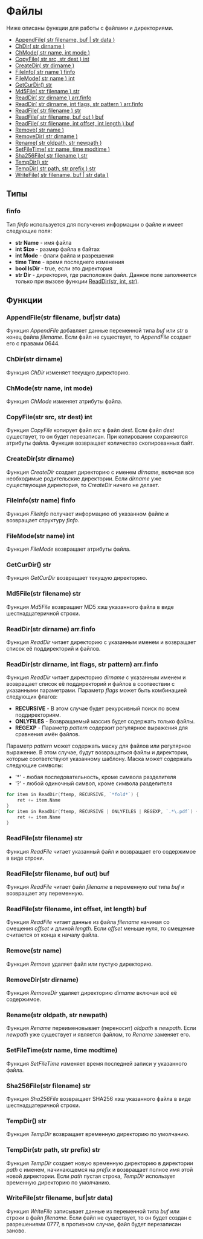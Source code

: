 # Файлы

Ниже описаны функции для работы с файлами и директориями.

* [AppendFile\( str filename, buf \| str data \)](file.md#appendfile-str-filename-buf-or-str-data)
* [ChDir\( str dirname \)](file.md#chdir-str-dirname)
* [ChMode\( str name, int mode \)](file.md#chmode-str-name-int-mode)
* [CopyFile\( str src, str dest \) int](file.md#copyfile-str-src-str-dest-int)
* [CreateDir\( str dirname \)](file.md#createdir-str-dirname)
* [FileInfo\( str name \) finfo](file.md#fileinfo-str-name-finfo)
* [FileMode\( str name \) int](file.md#filemode-str-name-int)
* [GetCurDir\(\) str](file.md#getcurdir-str)
* [Md5File\( str filename \) str](file.md#md-5-file-str-filename-str)
* [ReadDir\( str dirname \) arr.finfo](file.md#readdir-str-dirname-arr-finfo)
* [ReadDir\( str dirname, int flags, str pattern \) arr.finfo](file.md#readdir-str-dirname-int-flags-str-pattern-arr-finfo)
* [ReadFile\( str filename \) str](file.md#readfile-str-filename-str)
* [ReadFile\( str filename, buf out \) buf](file.md#readfile-str-filename-buf-out-buf)
* [ReadFile\( str filename, int offset, int length \) buf](file.md#readfile-str-filename-int-offset-int-length-buf)
* [Remove\( str name \)](file.md#remove-str-name)
* [RemoveDir\( str dirname \)](file.md#removedir-str-dirname)
* [Rename\( str oldpath, str newpath \)](file.md#rename-str-oldpath-str-newpath)
* [SetFileTime\( str name, time modtime \)](file.md#setfiletime-str-name-time-modtime)
* [Sha256File\( str filename \) str](file.md#sha-256-file-str-filename-str)
* [TempDir\(\) str](file.md#tempdir-str)
* [TempDir\( str path, str prefix \) str](file.md#tempdir-str-path-str-prefix-str)
* [WriteFile\( str filename, buf \| str data \)](file.md#writefile-str-filename-buf-or-str-data)

## Типы

### finfo

Тип _finfo_ используется для получения информации о файле и имеет следующие поля:

* **str Name** - имя файла
* **int Size** - размер файла в байтах
* **int Mode** - флаги файла и разрешения
* **time Time** - время последнего изменения
* **bool IsDir** - true, если это директория
* **str Dir** - директория, где расположен файл. Данное поле заполняется только при вызове функции [ReadDir(str, int, str)](file.md#readdir-str-dirname-int-flags-str-pattern-arr-finfo).

## Функции

### AppendFile\(str filename, buf\|str data\)

Функция _AppendFile_ добавляет данные переменной типа _buf_ или _str_ в конец файла _filename_. Если файл не существует, то _AppendFile_ создает его с правами 0644.

### ChDir\(str dirname\)

Функция _ChDir_ изменяет текущую директорию.

### ChMode\(str name, int mode\)

Функция _ChMode_ изменяет атрибуты файла.

### CopyFile\(str src, str dest\) int

Функция _CopyFile_ копирует файл _src_ в файл _dest_. Если файл _dest_ существует, то он будет перезаписан. При копировании сохраняются атрибуты файла. Функция возвращает количество скопированных байт.

### CreateDir\(str dirname\)

Функция _CreateDir_ создает директорию с именем _dirname_, включая все необходимые родительские директории. Если _dirname_ уже существующая директория, то _CreateDir_ ничего не делает.

### FileInfo\(str name\) finfo

Функция _FileInfo_ получает информацию об указанном файле и возвращает структуру _finfo_.

### FileMode\(str name\) int

Функция _FileMode_ возвращает атрибуты файла.

### GetCurDir\(\) str

Функция _GetCurDir_ возвращает текущую директорию.

### Md5File\(str filename\) str

Функция _Md5File_ возвращает MD5 хэш указанного файла в виде шестнадцатеричной строки.

### ReadDir\(str dirname\) arr.finfo

Функция _ReadDir_ читает директорию с указанным именем и возвращает список её поддиректорий и файлов.

### ReadDir\(str dirname, int flags, str pattern\) arr.finfo

Функция _ReadDir_ читает директорию *dirname* с указанным именем и возвращает список её поддиректорий и файлов в соотвествии с указанными параметрами. Параметр *flags* может быть комбинацией следующих флагов:

* **RECURSIVE** - В этом случае будет рекурсивный поиск по всем поддиректориям.
* **ONLYFILES** - Возвращаемый массив будет содержать только файлы.
* **REGEXP** - Параметр *pattern* содержит регулярное выражения для сравнения имён файлов.

Параметр *pattern* может содержать маску для файлов или регулярное выражение. В этом случае, будут возвращаться файлы и директории, которые соответствуют указанному шаблону. Маска может содержать следующие символы:

* '\*' - любая последовательность, кроме символа разделителя
* '?' - любой одиночный символ, кроме символа разделителя

``` go
for item in ReadDir(ftemp, RECURSIVE, `*fold*`) {
    ret += item.Name
}
for item in ReadDir(ftemp, RECURSIVE | ONLYFILES | REGEXP, `.*\.pdf`) {
    ret += item.Name
}
```

### ReadFile\(str filename\) str

Функция _ReadFile_ читает указанный файл и возвращает его содержимое в виде строки.

### ReadFile\(str filename, buf out\) buf

Функция _ReadFile_ читает файл _filename_ в переменную _out_ типа _buf_ и возвращает эту переменную.

### ReadFile\(str filename, int offset, int length\) buf

Функция _ReadFile_ читает данные из файла _filename_ начиная со смещения _offset_ и длиной _length_. Если _offset_ меньше нуля, то смещение считается от конца к началу файла.

### Remove\(str name\)

Функция _Remove_ удаляет файл или пустую директорию.

### RemoveDir\(str dirname\)

Функция _RemoveDir_ удаляет директорию _dirname_ включая всё её содержимое.

### Rename\(str oldpath, str newpath\)

Функция _Rename_ переименовывает \(переносит\) _oldpath_ в _newpath_. Если _newpath_ уже существует и является файлом, то _Rename_ заменяет его.

### SetFileTime\(str name, time modtime\)

Функция _SetFileTime_ изменяет время последней записи у указанного файла.

### Sha256File\(str filename\) str

Функция _Sha256File_ возвращает SHA256 хэш указанного файла в виде шестнадцатеричной строки.

### TempDir\(\) str

Функция _TempDir_ возвращает временную директорию по умолчанию.

### TempDir\(str path, str prefix\) str

Функция _TempDir_ создает новую временную директорию в директории _path_ с именем, начинающемся на _prefix_ и возвращает полное имя этой новой директории. Если _path_ пустая строка, _TempDir_ использует временную директорию по умолчанию.

### WriteFile\(str filename, buf\|str data\)

Функция _WriteFile_ записывает данные из переменной типа _buf_ или строки в файл _filename_. Если файл не существует, то он будет создан с разрешениями 0777, в противном случае, файл будет перезаписан заново.

